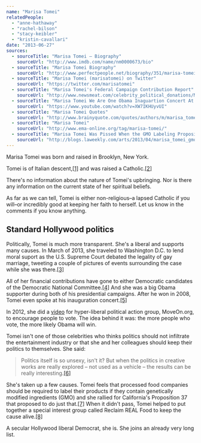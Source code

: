 ```yaml
---
name: "Marisa Tomei"
relatedPeople:
  - "anne-hathaway"
  - "rachel-bilson"
  - "stacy-keibler"
  - "kristin-cavallari"
date: "2013-06-27"
sources:
  - sourceTitle: "Marisa Tomei – Biography"
    sourceUrl: "http://www.imdb.com/name/nm0000673/bio"
  - sourceTitle: "Marisa Tomei Biography"
    sourceUrl: "http://www.perfectpeople.net/biography/351/marisa-tomei.htm"
  - sourceTitle: "Marisa Tomei (marisatomei) on Twitter"
    sourceUrl: "https://twitter.com/marisatomei"
  - sourceTitle: "Marisa Tomei's Federal Campaign Contribution Report"
    sourceUrl: "http://www.newsmeat.com/celebrity_political_donations/Marisa_Tomei.php"
  - sourceTitle: "Marisa Tomei We Are One Obama Inaguartion Concert At The Lincoln Memorial Washington, DC"
    sourceUrl: "https://www.youtube.com/watch?v=XW7IKHUyvUI"
  - sourceTitle: "Marisa Tomei Quotes"
    sourceUrl: "http://www.brainyquote.com/quotes/authors/m/marisa_tomei.html?vm=l"
  - sourceTitle: "Marisa Tomei"
    sourceUrl: "http://www.ema-online.org/tag/marisa-tomei/"
  - sourceTitle: "Marisa Tomei Was Pissed When the GMO Labeling Proposition Failed. So She Got Some Friends Together.."
    sourceUrl: "http://blogs.laweekly.com/arts/2013/04/marisa_tomei_gmo_real_food.php"
---
```


Marisa Tomei was born and raised in Brooklyn, New York.

Tomei is of Italian descent,<a class="source-citation" href="http://www.imdb.com/name/nm0000673/bio" title="Marisa Tomei – Biography">[1]</a> and was raised a Catholic.<a class="source-citation" href="http://www.perfectpeople.net/biography/351/marisa-tomei.htm" title="Marisa Tomei Biography">[2]</a>

There's no information about the nature of Tomei's upbringing. Nor is there any information on the current state of her spiritual beliefs.

As far as we can tell, Tomei is either non-religious–a lapsed Catholic if you will–or incredibly good at keeping her faith to herself. Let us know in the comments if you know anything.


## Standard Hollywood politics

Politically, Tomei is much more transparent. She's a liberal and supports many causes. In March of 2013, she traveled to Washington D.C. to lend moral suport as the U.S. Supreme Court debated the legality of gay marriage, tweeting a couple of pictures of events surrounding the case while she was there.<a class="source-citation" href="https://twitter.com/marisatomei" title="Marisa Tomei (marisatomei) on Twitter">[3]</a>

All of her financial contributions have gone to either Democratic candidates of the Democratic National Committee.<a class="source-citation" href="http://www.newsmeat.com/celebrity_political_donations/Marisa_Tomei.php" title="Marisa Tomei&apos;s Federal Campaign Contribution Report">[4]</a> And she was a big Obama supporter during both of his presidential campaigns. After he won in 2008, Tomei even spoke at his inauguration concert.<a class="source-citation" href="https://www.youtube.com/watch?v=XW7IKHUyvUI" title="Marisa Tomei We Are One Obama Inaguartion Concert At The Lincoln Memorial Washington, DC">[5]</a>

In 2012, she did a [video](http://www.youtube.com/watch?v=vBP4HpSVRcM) for hyper-liberal political action group, MoveOn.org, to encourage people to vote. The idea behind it was: the more people who vote, the more likely Obama will win.

Tomei isn't one of those celebrities who thinks politics should not infiltrate the entertainment industry or that she and her colleagues should keep their politics to themselves. She said:

>Politics itself is so unsexy, isn't it? But when the politics in creative works are really explored – not used as a vehicle – the results can be really interesting.<a class="source-citation" href="http://www.brainyquote.com/quotes/authors/m/marisa_tomei.html?vm=l" title="Marisa Tomei Quotes">[6]</a>

She's taken up a few causes. Tomei feels that processed food companies should be required to label their products if they contain genetically modified ingredients (GMO) and she rallied for California's Proposition 37 that proposed to do just that.<a class="source-citation" href="http://www.ema-online.org/tag/marisa-tomei/" title="Marisa Tomei">[7]</a> When it didn't pass, Tomei helped to put together a special interest group called Reclaim REAL Food to keep the cause alive.<a class="source-citation" href="http://blogs.laweekly.com/arts/2013/04/marisa_tomei_gmo_real_food.php" title="Marisa Tomei Was Pissed When the GMO Labeling Proposition Failed. So She Got Some Friends Together..">[8]</a>

A secular Hollywood liberal Democrat, she is. She joins an already very long list.